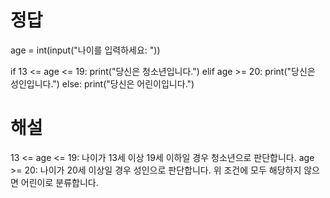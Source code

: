 # 정답
age = int(input("나이를 입력하세요: "))

if 13 <= age <= 19:
    print("당신은 청소년입니다.")
elif age >= 20:
    print("당신은 성인입니다.")
else:
    print("당신은 어린이입니다.")

# 해설
13 <= age <= 19: 나이가 13세 이상 19세 이하일 경우 청소년으로 판단합니다.
age >= 20: 나이가 20세 이상일 경우 성인으로 판단합니다.
위 조건에 모두 해당하지 않으면 어린이로 분류합니다.